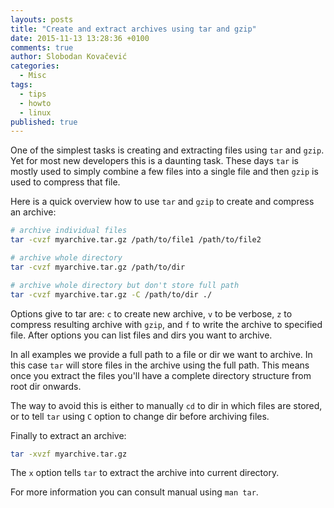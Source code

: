 ```yaml
---
layouts: posts
title: "Create and extract archives using tar and gzip"
date: 2015-11-13 13:28:36 +0100
comments: true
author: Slobodan Kovačević
categories:
  - Misc
tags:
  - tips
  - howto
  - linux
published: true
---
```



One of the simplest tasks is creating and extracting files using `tar` and `gzip`. Yet for most new developers this is a daunting task. These days `tar` is mostly used to simply combine a few files into a single file and then `gzip` is used to compress that file.

Here is a quick overview how to use `tar` and `gzip` to create and compress an archive:

```sh
# archive individual files
tar -cvzf myarchive.tar.gz /path/to/file1 /path/to/file2

# archive whole directory
tar -cvzf myarchive.tar.gz /path/to/dir

# archive whole directory but don't store full path
tar -cvzf myarchive.tar.gz -C /path/to/dir ./
```

Options give to tar are: `c` to create new archive, `v` to be verbose, `z` to compress resulting archive with `gzip`, and `f` to write the archive to specified file. After options you can list files and dirs you want to archive.

In all examples we provide a full path to a file or dir we want to archive. In this case `tar` will store files in the archive using the full path. This means once you extract the files you'll have a complete directory structure from root dir onwards.

The way to avoid this is either to manually `cd` to dir in which files are stored, or to tell `tar` using `C` option to change dir before archiving files.

Finally to extract an archive:

```sh
tar -xvzf myarchive.tar.gz
```

The `x` option tells `tar` to extract the archive into current directory.

For more information you can consult manual using `man tar`.
